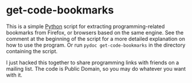 # get-code-bookmarks

This is a simple [Python](http://python.org) script for extracting
programming-related bookmarks from Firefox, or browsers based on the
same engine.  See the comment at the beginning of the script for a
more detailed explanation on how to use the program.  Or run `pydoc
get-code-bookmarks` in the directory containing the script.

I just hacked this together to share programming links with friends on
a mailing list.  The code is Public Domain, so you may do whatever you
want with it.

